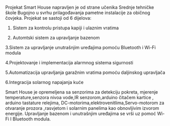 Projekat Smart House napravljen je od strane učenika Srednje tehničke škole Bugojno u svrhu prilagođavanja pametne instalacije za običnog čovjeka.
Projekat se sastoji od 6 dijelova:
1. Sistem za kontrolu pristupa kapiji i ulaznim vratima

2. Automtski sistem za upravljanje bazenom
   
3.Sistem za upravljanje unutrašnjim uređajima pomoću Bluetooth i Wi-Fi modula

4.Projektovanje i implementacija alarmnog sistema sigurnosti

5.Automatizacija upravljanja garažnim vratima pomoću daljinskog upravljača

6.Integracija solarnog napajanja kuće

Smart House je opremeljena sa senzorima za detekciju pokreta, mjerenje temperature,senzora nivoa vode,IR senzorom,arduino čitačem kartice , arduino tastature
relejima, DC-motorima,elektrovenitlima,Servo-motorom za otvaranje prozora ,rasvjetom i solarnim panelima kao obnovljivim izvorom energije. Upravljanje bazenom i unutrašnjim uređajima se vrši uz pomoć Wi-Fi I Bluetooth modula. 
